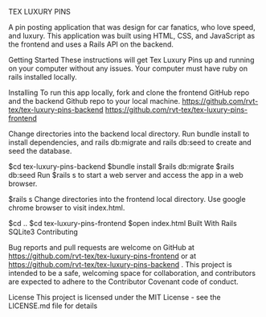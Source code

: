 TEX LUXURY PINS

A pin posting application that was design for car fanatics, who love speed, and luxury. This application was built using HTML, CSS, and JavaScript as the frontend and uses a Rails API on the backend.

Getting Started
These instructions will get Tex Luxury Pins up and running on your computer without any issues. Your computer must have ruby on rails installed locally.

Installing
To run this app locally, fork and clone the frontend GitHub repo and the backend Github repo to your local machine.
https://github.com/rvt-tex/tex-luxury-pins-backend
https://github.com/rvt-tex/tex-luxury-pins-frontend

Change directories into the backend local directory. Run bundle install to install dependencies, and rails db:migrate and rails db:seed to create and seed the database.

$cd tex-luxury-pins-backend
$bundle install
$rails db:migrate
$rails db:seed
Run $rails s to start a web server and access the app in a web browser.

$rails s
Change directories into the frontend local directory. Use google chrome browser to visit index.html.

$cd ..
$cd tex-luxury-pins-frontend
$open index.html
Built With
Rails
SQLite3
Contributing

Bug reports and pull requests are welcome on GitHub at https://github.com/rvt-tex/tex-luxury-pins-frontend or at https://github.com/rvt-tex/tex-luxury-pins-backend . This project is intended to be a safe, welcoming space for collaboration, and contributors are expected to adhere to the Contributor Covenant code of conduct.

License
This project is licensed under the MIT License - see the LICENSE.md file for details

